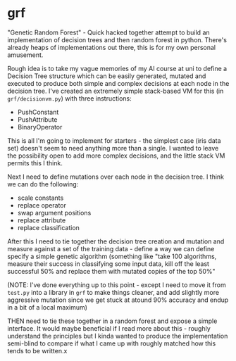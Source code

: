 # grf

"Genetic Random Forest" - Quick hacked together attempt to build an implementation of decision trees and then random forest in python. There's already heaps of implementations out there, this is for my own personal amusement.

Rough idea is to take my vague memories of my AI course at uni to define a Decision Tree structure which can be easily generated, mutated and executed to produce both simple and complex decisions at each node in the decision tree. I've created an extremely simple stack-based VM for this (in `grf/decisionvm.py`) with three instructions:
* PushConstant
* PushAttribute
* BinaryOperator

This is all I'm going to implement for starters - the simplest case (iris data set) doesn't seem to need anything more than a single. I wanted to leave the possibility open to add more complex decisions, and the little stack VM permits this I think.

Next I need to define mutations over each node in the decision tree. I think we can do the following:
* scale constants
* replace operator
* swap argument positions
* replace attribute
* replace classification

After this I need to tie together the decision tree creation and mutation and measure against a set of the training data - define a way we can define specify a simple genetic algorithm (something like "take 100 algorithms, measure their success in classifying some input data, kill off the least successful 50% and replace them with mutated copies of the top 50%"

(NOTE: I've done everything up to this point - except I need to move it from `test.py` into a library in `grf` to make things cleaner, and add slightly more aggressive mutation since we get stuck at atound 90% accuracy and endup in a bit of a local maximum)

THEN need to tie these together in a random forest and expose a simple interface. It would maybe beneficial if I read more about this - roughly understand the principles but I kinda wanted to produce the implementation semi-blind to compare if what I came up with roughly matched how this tends to be written.x